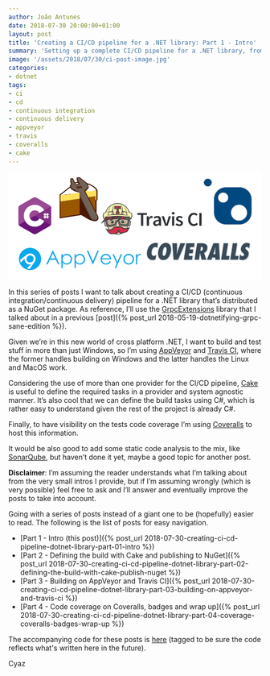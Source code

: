```yaml
---
author: João Antunes
date: 2018-07-30 20:00:00+01:00
layout: post
title: 'Creating a CI/CD pipeline for a .NET library: Part 1 - Intro'
summary: 'Setting up a complete CI/CD pipeline for a .NET library, from building and testing in different platforms, visualizing code coverage and publishing the binaries to NuGet.'
image: '/assets/2018/07/30/ci-post-image.jpg'
categories:
- dotnet
tags:
- ci
- cd
- continuous integration
- continuous delivery
- appveyor
- travis
- coveralls
- cake
---
```


[![CI/CD](/assets/2018/07/30/ci-post-image.jpg)](/assets/2018/07/30/ci-post-image.jpg)

In this series of posts I want to talk about creating a CI/CD (continuous integration/continuous delivery) pipeline for a .NET library that’s distributed as a NuGet package. As reference, I’ll use the [GrpcExtensions](https://github.com/CodingMilitia/GrpcExtensions) library that I talked about in a previous [post]({% post_url 2018-05-19-dotnetifying-grpc-sane-edition %}).

Given we’re in this new world of cross platform .NET, I want to build and test stuff in more than just Windows, so I’m using [AppVeyor](https://www.appveyor.com/) and [Travis CI](https://travis-ci.org/), where the former handles building on Windows and the latter handles the Linux and MacOS work.

Considering the use of more than one provider for the CI/CD pipeline, [Cake](https://cakebuild.net/) is useful to define the required tasks in a provider and system agnostic manner. It’s also cool that we can define the build tasks using C#, which is rather easy to understand given the rest of the project is already C#.

Finally, to have visibility on the tests code coverage I’m using [Coveralls](https://coveralls.io/) to host this information.

It would be also good to add some static code analysis to the mix, like [SonarQube](https://www.sonarqube.org/), but haven’t done it yet, maybe a good topic for another post.

**Disclaimer**:
I’m assuming the reader understands what I’m talking about from the very small intros I provide, but if I’m assuming wrongly (which is very possible) feel free to ask and I’ll answer and eventually improve the posts to take into account.

Going with a series of posts instead of a giant one to be (hopefully) easier to read. 
The following is the list of posts for easy navigation.

- [Part 1 - Intro (this post)]({% post_url 2018-07-30-creating-ci-cd-pipeline-dotnet-library-part-01-intro %})
- [Part 2 - Defining the build with Cake and publishing to NuGet]({% post_url 2018-07-30-creating-ci-cd-pipeline-dotnet-library-part-02-defining-the-build-with-cake-publish-nuget %})
- [Part 3 - Building on AppVeyor and Travis CI]({% post_url 2018-07-30-creating-ci-cd-pipeline-dotnet-library-part-03-building-on-appveyor-and-travis-ci %})
- [Part 4 - Code coverage on Coveralls, badges and wrap up]({% post_url 2018-07-30-creating-ci-cd-pipeline-dotnet-library-part-04-coverage-coveralls-badges-wrap-up %})

The accompanying code for these posts is [here](https://github.com/CodingMilitia/GrpcExtensions/tree/july-blog-post) (tagged to be sure the code reflects what's written here in the future).

Cyaz